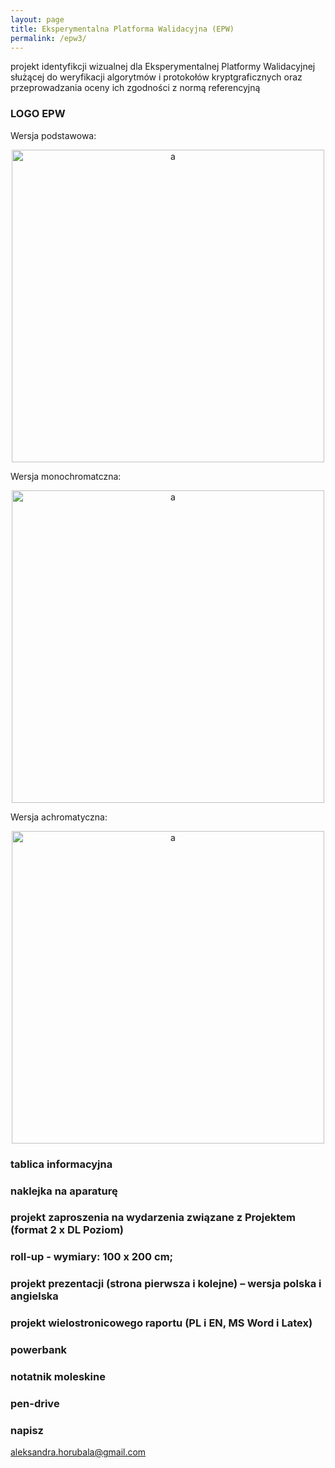 ```yaml
---
layout: page
title: Eksperymentalna Platforma Walidacyjna (EPW)
permalink: /epw3/
---
```


projekt identyfikcji wizualnej dla Eksperymentalnej Platformy Walidacyjnej służącej do weryfikacji
algorytmów i protokołów kryptgraficznych oraz przeprowadzania oceny ich zgodności z normą referencyjną


### LOGO EPW

Wersja podstawowa:

<div style="text-align:center"><img src="{{ site.baseurl }}/images/epw3/kolory/epw_fin1.png" onclick="toggle()" alt="a" style="width: 500px;"/></div>

Wersja monochromatczna:

<div style="text-align:center"><img src="{{ site.baseurl }}/images/epw3/kolory/epw+fin_bw_1.png" onclick="toggle()" alt="a" style="width: 500px;"/></div>

Wersja achromatyczna:

<div style="text-align:center"><img src="{{ site.baseurl }}/images/epw-iw/epw_achrom_1.png" onclick="toggle()" alt="a" style="width: 500px;"/></div>

### tablica informacyjna

### naklejka na aparaturę

### projekt zaproszenia na wydarzenia związane z Projektem (format 2 x DL Poziom)

### roll-up - wymiary: 100 x 200 cm;

### projekt prezentacji (strona pierwsza i kolejne) – wersja polska i angielska

### projekt wielostronicowego raportu (PL i EN, MS Word i Latex)

### powerbank

###  notatnik moleskine

### pen-drive




### napisz

[aleksandra.horubala@gmail.com](mailto:aleksandra.horubala@gmail.com)
